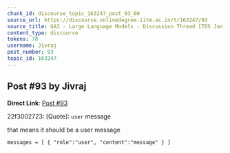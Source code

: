 ```yaml
---
chunk_id: discourse_topic_163247_post_93_00
source_url: https://discourse.onlinedegree.iitm.ac.in/t/163247/93
source_title: GA3 - Large Language Models - Discussion Thread [TDS Jan 2025]
content_type: discourse
tokens: 78
username: Jivraj
post_number: 93
topic_id: 163247
---
```


## Post #93 by Jivraj

**Direct Link**: [Post #93](https://discourse.onlinedegree.iitm.ac.in/t/163247/93)

22f3002723:
[Quote]: 
`user` message

that means it should be a user message

`messages = [
{
"role":"user",
"content":"message"
}
]
`
